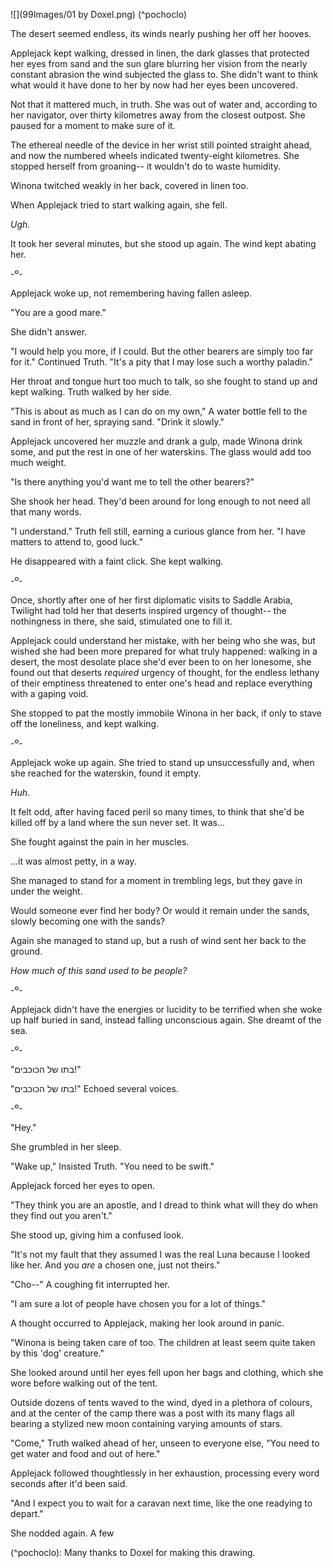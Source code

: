![](99Images/01 by Doxel.png)
(^pochoclo)

The desert seemed endless, its winds nearly pushing her off her hooves.

Applejack kept walking, dressed in linen, the dark glasses that protected her eyes from sand and the sun glare blurring her vision from the nearly constant abrasion the wind subjected the glass to. She didn't want to think what would it have done to her by now had her eyes been uncovered.

Not that it mattered much, in truth. She was out of water and, according to her navigator, over thirty kilometres  away from the closest outpost. She paused for a moment to make sure of it.

The ethereal needle of the device in her wrist still pointed straight ahead, and now the numbered wheels indicated twenty-eight kilometres. She stopped herself from groaning-- it wouldn't do to waste humidity.

Winona twitched weakly in her back, covered in linen too.

When Applejack tried to start walking again, she fell.

*Ugh.*

It took her several minutes, but she stood up again. The wind kept abating her.

-º-

Applejack woke up, not remembering having fallen asleep.

 "You are a good mare."

She didn't answer.

 "I would help you more, if I could. But the other bearers are simply too far for it." Continued Truth. "It's a pity that I may lose such a worthy paladin."

Her throat and tongue hurt too much to talk, so she fought to stand up and kept walking. Truth walked by her side.

 "This is about as much as I can do on my own," A water bottle fell to the sand in front of her, spraying sand. "Drink it slowly."

Applejack uncovered her muzzle and drank a gulp, made Winona drink some, and put the rest in one of her waterskins. The glass would add too much weight.

 "Is there anything you'd want me to tell the other bearers?"

She shook her head. They'd been around for long enough to not need all that many words.

 "I understand." Truth fell still, earning a curious glance from her. "I have matters to attend to, good luck."

He disappeared with a faint click. She kept walking.

-º-

Once, shortly after one of her first diplomatic visits to Saddle Arabia, Twilight had told her that deserts inspired urgency of thought-- the nothingness in there, she said, stimulated one to fill it.

Applejack could understand her mistake, with her being who she was, but wished she had been more prepared for what truly happened: walking in a desert, the most desolate place she'd ever been to on her lonesome, she found out that deserts *required* urgency of thought, for the endless lethany of their emptiness threatened to enter one's head and replace everything with a gaping void.

She stopped to pat the mostly immobile Winona in her back, if only to stave off the loneliness, and kept walking.


-º-

Applejack woke up again. She tried to stand up unsuccessfully and, when she reached for the waterskin, found it empty.

*Huh*.

It felt odd, after having faced peril so many times, to think that she'd be killed off by a land where the sun never set. It was...

She fought against the pain in her muscles.

...it was almost petty, in a way.

She managed to stand for a moment in trembling legs, but they gave in under the weight.

Would someone ever find her body? Or would it remain under the sands, slowly becoming one with the sands?

Again she managed to stand up, but a rush of wind sent her back to the ground.

*How much of this sand used to be people?*

-º-

Applejack didn't have the energies or lucidity to be terrified when she woke up half buried in sand, instead falling unconscious again. She dreamt of the sea.


-º-

 "בתו של הכוכבים!"
 
 "בתו של הכוכבים!" Echoed several voices.

-º-

 "Hey."

She grumbled in her sleep.

 "Wake up," Insisted Truth. "You need to be swift."

Applejack forced her eyes to open.

 "They think you are an apostle, and I dread to think what will they do when they find out you aren't."

She stood up, giving him a confused look.

 "It's not my fault that they assumed I was the real Luna because I looked like her. And you *are* a chosen one, just not theirs."

 "Cho--" A coughing fit interrupted her.

 "I am sure a lot of people have chosen you for a lot of things."

A thought occurred to Applejack, making her look around in panic.

 "Winona is being taken care of too. The children at least seem quite taken by this 'dog' creature."

She looked around until her eyes fell upon her bags and clothing, which she wore before walking out of the tent.

Outside dozens of tents waved to the wind, dyed in a plethora of colours, and at the center of the camp there was a post with its many flags all bearing a stylized new moon containing varying amounts of stars.

 "Come," Truth walked ahead of her, unseen to everyone else, "You need to get water and food and out of here."

Applejack followed thoughtlessly in her exhaustion, processing every word seconds after it'd been said.

 "And I expect you to wait for a caravan next time, like the one readying to depart."

She nodded again. A few 




(^pochoclo): Many thanks to Doxel for making this drawing.